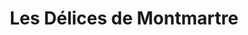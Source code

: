 ---
title: "Les Délices de Montmartre"
url: /martigne-ferchaud/les-delices-de-montmartre/
shop: boulangerie
---
